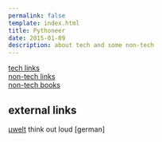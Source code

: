 ```yaml
---
permalink: false
template: index.html
title: Pythoneer
date: 2015-01-09
description: about tech and some non-tech
---
```


[tech links](tech/links)  
[non-tech links](non-tech/links)  
[non-tech books](non-tech/books)

## external links

[µwelt](http://mikrowelt.sub-noise.com/) think out loud [german]

